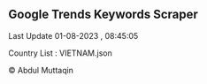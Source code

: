 

## Google Trends Keywords Scraper 
 
Last Update 01-08-2023 , 08:45:05

Country List :
VIETNAM.json



© Abdul Muttaqin 
